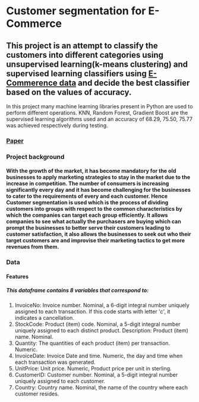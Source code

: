 # Customer segmentation for E-Commerce
## This project is an attempt to classify the customers into different categories using unsupervised learning(k-means clustering) and  supervised learning classifiers using [E-Commerence data](https://archive.ics.uci.edu/ml/datasets/online+retail) and decide the best classifier based on the values of accuracy. 

In this project many machine learning libraries present in Python are used to perform different operations. KNN, Random Forest, Gradient Boost are the supervised learning algorithms used and an accuracy of 68.29, 75.50, 75.77 was achieved respectively during testing.

### [Paper](https://www.researchgate.net/publication/355166048_Customer_Segmentation_in_E-_Commerce)
### Project background
#### With the growth of the market, it has become mandatory for the old businesses to apply marketing strategies to stay in the market due to the increase in competition. The number of consumers is increasing significantly every day and it has become challenging for the businesses to cater to the requirements of every and each customer. Hence Customer segmentation is used which is the process of dividing customers into groups with respect to the common characteristics by which the companies can target each group efficiently. It allows companies to see what actually the purchasers are buying which can prompt the businesses to better serve their customers leading to customer satisfaction, it also allows the businesses to seek out who their target customers are and improvise their marketing tactics to get more revenues from them.

### Data
#### Features
##### This dataframe contains 8 variables that correspond to:

1. InvoiceNo: Invoice number. Nominal, a 6-digit integral number uniquely assigned to each transaction. If this code starts with letter 'c', it indicates a cancellation.
2. StockCode: Product (item) code. Nominal, a 5-digit integral number uniquely assigned to each distinct product.
Description: Product (item) name. Nominal.
3. Quantity: The quantities of each product (item) per transaction. Numeric.
4. InvoiceDate: Invoice Date and time. Numeric, the day and time when each transaction was generated.
5. UnitPrice: Unit price. Numeric, Product price per unit in sterling.
6. CustomerID: Customer number. Nominal, a 5-digit integral number uniquely assigned to each customer.
7. Country: Country name. Nominal, the name of the country where each customer resides.